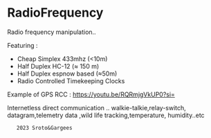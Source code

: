 # RadioFrequency
Radio frequency manipulation..

Featuring :

- Cheap Simplex 433mhz (<10m)
- Half Duplex HC-12 (≈ 150 m)
- Half Duplex espnow based (≈50m)
- Radio Controlled Timekeeping Clocks
  
Example of GPS RCC : 
https://youtu.be/RQRmjgVkUP0?si=

Internetless direct communication .. walkie-talkie,relay-switch,
datagram,telemetry data ,wild life tracking,temperature, humidity..etc







       2023 Sroto&Gargees 
